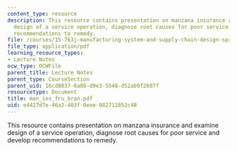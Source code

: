 ```yaml
---
content_type: resource
description: This resource contains presentation on manzana insurance and examine
  design of a service operation, diagnose root causes for poor service and develop
  recommendations to remedy.
file: /courses/15-763j-manufacturing-system-and-supply-chain-design-spring-2005/e4427d7e46a2403f0eee082712852c48_man_ins_fru_bran.pdf
file_type: application/pdf
learning_resource_types:
- Lecture Notes
ocw_type: OCWFile
parent_title: Lecture Notes
parent_type: CourseSection
parent_uid: 16cd8037-8a80-d9e3-5548-d52ab9f2607f
resourcetype: Document
title: man_ins_fru_bran.pdf
uid: e4427d7e-46a2-403f-0eee-082712852c48
---
```

This resource contains presentation on manzana insurance and examine design of a service operation, diagnose root causes for poor service and develop recommendations to remedy.

